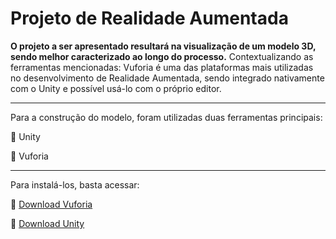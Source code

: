 #  Projeto de Realidade Aumentada
<f2 align = "left"> **O projeto a ser apresentado resultará na visualização de um modelo 3D, sendo melhor caracterizado ao longo do processo.**</f2> 
Contextualizando as ferramentas mencionadas:
Vuforia é uma das plataformas mais utilizadas no desenvolvimento de Realidade Aumentada, sendo integrado nativamente com o Unity e possível usá-lo com o próprio editor. 
<hr> </hr>
Para a construção do modelo, foram utilizadas duas ferramentas principais:
<p> 📌 Unity </p>
<p> 📌 Vuforia </p>
<hr> </hr>
<p>Para instalá-los, basta acessar:</p>
<p>📌 <a href="https://developer.vuforia.com/vui/auth/login?url=%2Fdownloads%2Fsdk%3F_%3D1678117884">Download Vuforia</a></p>
<p>📌 <a href="https://unity.com/download">Download Unity</a></p>
